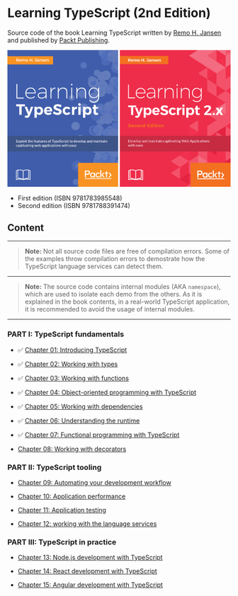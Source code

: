# Learning TypeScript (2nd Edition)

Source code of the book Learning TypeScript written by [Remo H. Jansen](https://github.com/remojansen) and published by [Packt Publishing](https://www.packtpub.com/).

<img src="./media/cover.png" width="250" />
<img src="./media/cover_2.png" width="250" />

- First edition (ISBN 9781783985548)
- Second edition (ISBN 9781788391474)

## Content

---

> **Note:** Not all source code files are free of compilation errors. Some of the examples throw compilation errors to demostrate how the TypeScript language services can detect them.

---

> **Note:** The source code contains internal modules (AKA `namespace`), which are used to isolate each demo from the others. As it is explained in the book contents, in a real-world TypeScript application, it is recommended to avoid the usage of internal modules.
---

### PART I: TypeScript fundamentals

- :white_check_mark: [Chapter 01: Introducing TypeScript](/chapters/chapter_01)

- :white_check_mark: [Chapter 02: Working with types](/chapters/chapter_02)

- :white_check_mark: [Chapter 03: Working with functions](/chapters/chapter_03)

- :white_check_mark: [Chapter 04: Object-oriented programming with TypeScript](/chapters/chapter_04)

- :white_check_mark: [Chapter 05: Working with dependencies](/chapters/chapter_05)

- :white_check_mark: [Chapter 06: Understanding the runtime](/chapters/chapter_06)

- :white_check_mark: [Chapter 07: Functional programming with TypeScript](/chapters/chapter_07)

- [Chapter 08: Working with decorators](/chapters/chapter_08)

### PART II: TypeScript tooling

- [Chapter 09: Automating your development workflow](/chapters/chapter_09)

- [Chapter 10: Application performance](/chapters/chapter_10)

- [Chapter 11: Application testing](/chapters/chapter_11)

- [Chapter 12: working with the language services](/chapters/chapter_11)

### PART III: TypeScript in practice

- [Chapter 13: Node.js development with TypeScript](/chapters/chapter_13)

- [Chapter 14: React development with TypeScript](/chapters/chapter_14)

- [Chapter 15: Angular development with TypeScript](/chapters/chapter_15)
